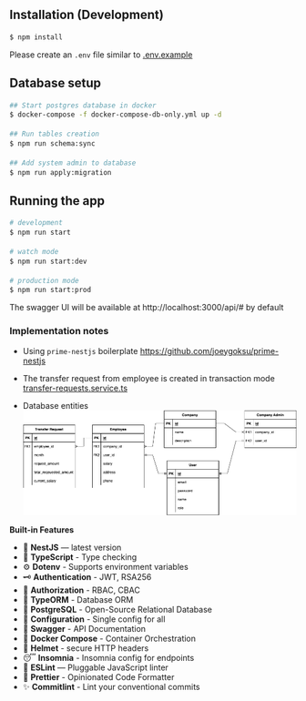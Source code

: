## Installation (Development)

```bash
$ npm install
```

Please create an `.env` file similar to [.env.example](.env.example)

## Database setup

```bash
## Start postgres database in docker
$ docker-compose -f docker-compose-db-only.yml up -d 

## Run tables creation
$ npm run schema:sync

## Add system admin to database
$ npm run apply:migration
```

## Running the app

```bash
# development
$ npm run start

# watch mode
$ npm run start:dev

# production mode
$ npm run start:prod
```

The swagger UI will be available at http://localhost:3000/api/# by default

### Implementation notes

- Using `prime-nestjs` boilerplate https://github.com/joeygoksu/prime-nestjs

- The transfer request from employee is created in transaction
  mode [transfer-requests.service.ts](./src/modules/transfer-requests/transfer-requests.service.ts)
- Database entities
  ![image](./showcase/salary-hero-db.png)

**Built-in Features**

- 📱 **NestJS** — latest version
- 🎉 **TypeScript** - Type checking
- ⚙️ **Dotenv** - Supports environment variables
- 🗝 **Authentication** - JWT, RSA256
- 🏬 **Authorization** - RBAC, CBAC
- 🏪 **TypeORM** - Database ORM
- 🏪 **PostgreSQL** - Open-Source Relational Database
- 🧠 **Configuration** - Single config for all
- 📃 **Swagger** - API Documentation
- 🐳 **Docker Compose** - Container Orchestration
- 🔐 **Helmet** - secure HTTP headers
- 😴 **Insomnia** - Insomnia config for endpoints
- 📏 **ESLint** — Pluggable JavaScript linter
- 💖 **Prettier** - Opinionated Code Formatter
- ✨ **Commitlint** - Lint your conventional commits
